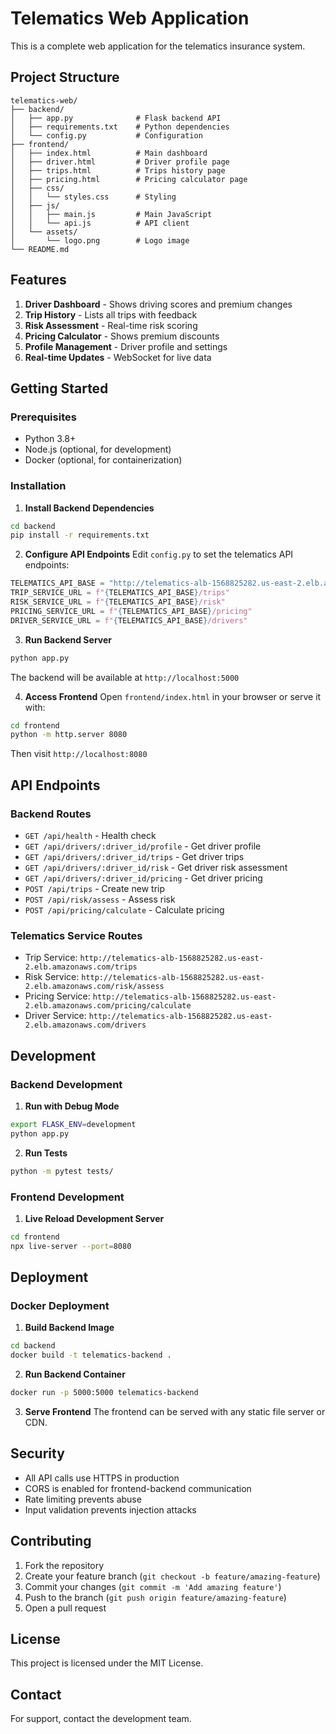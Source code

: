 # Telematics Web Application

This is a complete web application for the telematics insurance system.

## Project Structure

```
telematics-web/
├── backend/
│   ├── app.py              # Flask backend API
│   ├── requirements.txt    # Python dependencies
│   └── config.py           # Configuration
├── frontend/
│   ├── index.html          # Main dashboard
│   ├── driver.html         # Driver profile page
│   ├── trips.html          # Trips history page
│   ├── pricing.html        # Pricing calculator page
│   ├── css/
│   │   └── styles.css      # Styling
│   ├── js/
│   │   ├── main.js         # Main JavaScript
│   │   └── api.js          # API client
│   └── assets/
│       └── logo.png        # Logo image
└── README.md
```

## Features

1. **Driver Dashboard** - Shows driving scores and premium changes
2. **Trip History** - Lists all trips with feedback
3. **Risk Assessment** - Real-time risk scoring
4. **Pricing Calculator** - Shows premium discounts
5. **Profile Management** - Driver profile and settings
6. **Real-time Updates** - WebSocket for live data

## Getting Started

### Prerequisites

- Python 3.8+
- Node.js (optional, for development)
- Docker (optional, for containerization)

### Installation

1. **Install Backend Dependencies**
```bash
cd backend
pip install -r requirements.txt
```

2. **Configure API Endpoints**
Edit `config.py` to set the telematics API endpoints:

```python
TELEMATICS_API_BASE = "http://telematics-alb-1568825282.us-east-2.elb.amazonaws.com"
TRIP_SERVICE_URL = f"{TELEMATICS_API_BASE}/trips"
RISK_SERVICE_URL = f"{TELEMATICS_API_BASE}/risk"
PRICING_SERVICE_URL = f"{TELEMATICS_API_BASE}/pricing"
DRIVER_SERVICE_URL = f"{TELEMATICS_API_BASE}/drivers"
```

3. **Run Backend Server**
```bash
python app.py
```

The backend will be available at `http://localhost:5000`

4. **Access Frontend**
Open `frontend/index.html` in your browser or serve it with:
```bash
cd frontend
python -m http.server 8080
```

Then visit `http://localhost:8080`

## API Endpoints

### Backend Routes

- `GET /api/health` - Health check
- `GET /api/drivers/:driver_id/profile` - Get driver profile
- `GET /api/drivers/:driver_id/trips` - Get driver trips
- `GET /api/drivers/:driver_id/risk` - Get driver risk assessment
- `GET /api/drivers/:driver_id/pricing` - Get driver pricing
- `POST /api/trips` - Create new trip
- `POST /api/risk/assess` - Assess risk
- `POST /api/pricing/calculate` - Calculate pricing

### Telematics Service Routes

- Trip Service: `http://telematics-alb-1568825282.us-east-2.elb.amazonaws.com/trips`
- Risk Service: `http://telematics-alb-1568825282.us-east-2.elb.amazonaws.com/risk/assess`
- Pricing Service: `http://telematics-alb-1568825282.us-east-2.elb.amazonaws.com/pricing/calculate`
- Driver Service: `http://telematics-alb-1568825282.us-east-2.elb.amazonaws.com/drivers`

## Development

### Backend Development

1. **Run with Debug Mode**
```bash
export FLASK_ENV=development
python app.py
```

2. **Run Tests**
```bash
python -m pytest tests/
```

### Frontend Development

1. **Live Reload Development Server**
```bash
cd frontend
npx live-server --port=8080
```

## Deployment

### Docker Deployment

1. **Build Backend Image**
```bash
cd backend
docker build -t telematics-backend .
```

2. **Run Backend Container**
```bash
docker run -p 5000:5000 telematics-backend
```

3. **Serve Frontend**
The frontend can be served with any static file server or CDN.

## Security

- All API calls use HTTPS in production
- CORS is enabled for frontend-backend communication
- Rate limiting prevents abuse
- Input validation prevents injection attacks

## Contributing

1. Fork the repository
2. Create your feature branch (`git checkout -b feature/amazing-feature`)
3. Commit your changes (`git commit -m 'Add amazing feature'`)
4. Push to the branch (`git push origin feature/amazing-feature`)
5. Open a pull request

## License

This project is licensed under the MIT License.

## Contact

For support, contact the development team.